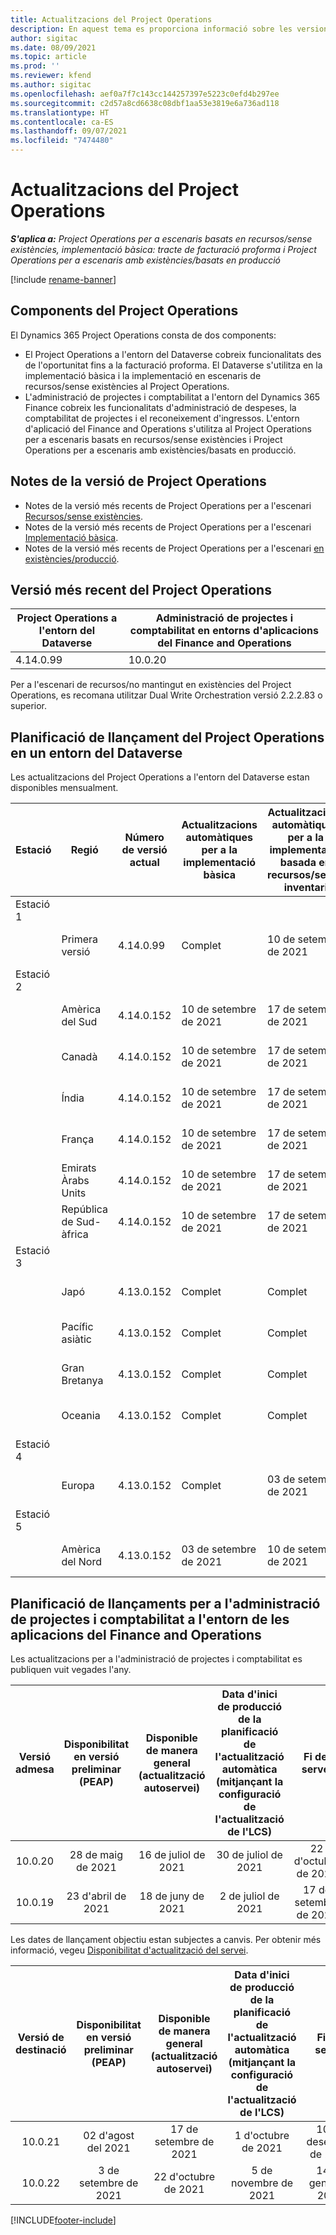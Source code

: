 ```yaml
---
title: Actualitzacions del Project Operations
description: En aquest tema es proporciona informació sobre les versions publicades del Dynamics 365 Project Operations.
author: sigitac
ms.date: 08/09/2021
ms.topic: article
ms.prod: ''
ms.reviewer: kfend
ms.author: sigitac
ms.openlocfilehash: aef0a7f7c143cc144257397e5223c0efd4b297ee
ms.sourcegitcommit: c2d57a8cd6638c08dbf1aa53e3819e6a736ad118
ms.translationtype: HT
ms.contentlocale: ca-ES
ms.lasthandoff: 09/07/2021
ms.locfileid: "7474480"
---
```

# <a name="project-operations-updates"></a>Actualitzacions del Project Operations

_**S'aplica a:** Project Operations per a escenaris basats en recursos/sense existències, implementació bàsica: tracte de facturació proforma i Project Operations per a escenaris amb existències/basats en producció_

[!include [rename-banner](~/includes/cc-data-platform-banner.md)]

## <a name="project-operations-components"></a>Components del Project Operations

El Dynamics 365 Project Operations consta de dos components:

- El Project Operations a l'entorn del Dataverse cobreix funcionalitats des de l'oportunitat fins a la facturació proforma. El Dataverse s'utilitza en la implementació bàsica i la implementació en escenaris de recursos/sense existències al Project Operations.
- L'administració de projectes i comptabilitat a l'entorn del Dynamics 365 Finance cobreix les funcionalitats d'administració de despeses, la comptabilitat de projectes i el reconeixement d'ingressos. L'entorn d'aplicació del Finance and Operations s'utilitza al Project Operations per a escenaris basats en recursos/sense existències i Project Operations per a escenaris amb existències/basats en producció.

## <a name="project-operations-release-notes"></a>Notes de la versió de Project Operations
- Notes de la versió més recents de Project Operations per a l'escenari [Recursos/sense existències](whats-new-august-2021-resource-based.md).
- Notes de la versió més recents de Project Operations per a l'escenari [Implementació bàsica](../pro/whats-new/whats-new-august-2021-lite.md).
- Notes de la versió més recents de Project Operations per a l'escenari [en existències/producció](../prod-pma/whats-new/whats-new-jul-2021-stocked.md).

## <a name="project-operations-latest-version"></a>Versió més recent del Project Operations

| Project Operations a l'entorn del Dataverse | Administració de projectes i comptabilitat en entorns d'aplicacions del Finance and Operations | 
| --- | --- |
| 4.14.0.99 | 10.0.20 |

Per a l'escenari de recursos/no mantingut en existències del Project Operations, es recomana utilitzar Dual Write Orchestration versió 2.2.2.83 o superior.

## <a name="release-schedule-for-project-operations-on-dataverse-environment"></a>Planificació de llançament del Project Operations en un entorn del Dataverse

Les actualitzacions del Project Operations a l'entorn del Dataverse estan disponibles mensualment. 

| Estació | Regió | Número de versió actual | Actualitzacions automàtiques per a la implementació bàsica | Actualitzacions automàtiques per a la implementació basada en recursos/sense inventari | Número de la versió següent | Pròxima versió disponible de manera general |
|-----------|-----------------------|-----------------|--------------------|---------------------|---------------------|---------------------|
| Estació 1 |   &nbsp;              |    &nbsp;       | &nbsp;             |      &nbsp;         |      &nbsp;         |      &nbsp;         |
|   &nbsp;  | Primera versió         |  4.14.0.99      | Complet           | 10 de setembre de 2021  | TBD                 | 01 d'octubre de 2021    |
| Estació 2 |   &nbsp;              |    &nbsp;       | &nbsp;             |      &nbsp;         |      &nbsp;         |      &nbsp;         |
|   &nbsp;  | Amèrica del Sud         |  4.14.0.152     | 10 de setembre de 2021 | 17 de setembre de 2021  | TBD                 | 01 d'octubre de 2021    |
|    &nbsp; | Canadà                |  4.14.0.152     | 10 de setembre de 2021 | 17 de setembre de 2021  | TBD                 | 01 d'octubre de 2021    |
|   &nbsp;  | Índia                 |  4.14.0.152     | 10 de setembre de 2021 | 17 de setembre de 2021  | TBD                 | 01 d'octubre de 2021    |
|   &nbsp;  | França                |  4.14.0.152     | 10 de setembre de 2021 | 17 de setembre de 2021  | TBD                 | 01 d'octubre de 2021    |
|   &nbsp;  | Emirats Àrabs Units  |  4.14.0.152     | 10 de setembre de 2021 | 17 de setembre de 2021  | TBD                 | 01 d'octubre de 2021    |
|   &nbsp;  | República de Sud-àfrica          |  4.14.0.152     | 10 de setembre de 2021 | 17 de setembre de 2021  | TBD                 | 01 d'octubre de 2021    |
| Estació 3 |      &nbsp;           |     &nbsp;      |     &nbsp;         |      &nbsp;         |      &nbsp;         |      &nbsp;         |
|   &nbsp;  | Japó                 |  4.13.0.152     | Complet           | Complet            | 4.14.0.152          | 10 de setembre de 2021  |
|   &nbsp;  | Pacífic asiàtic          |  4.13.0.152     | Complet           | Complet            | 4.14.0.152          | 10 de setembre de 2021  |
|   &nbsp;  | Gran Bretanya         |  4.13.0.152     | Complet           | Complet            | 4.14.0.152          | 10 de setembre de 2021  |
|   &nbsp;  | Oceania               |  4.13.0.152     | Complet           | Complet            | 4.14.0.152          | 10 de setembre de 2021  |
| Estació 4 |     &nbsp;            |     &nbsp;      |     &nbsp;         |      &nbsp;         |      &nbsp;         |      &nbsp;         |
|   &nbsp;  | Europa                |  4.13.0.152     | Complet           | 03 de setembre de 2021  | 4.14.0.152          | 17 de setembre de 2021  |
| Estació 5 |     &nbsp;            |     &nbsp;      |     &nbsp;         |      &nbsp;         |      &nbsp;         |      &nbsp;         |
|   &nbsp;  | Amèrica del Nord         |  4.13.0.152     | 03 de setembre de 2021 | 10 de setembre de 2021  | 4.14.0.152          | 24 de setembre de 2021  |


## <a name="release-schedule-for-project-management-and-accounting-in-the-finance-and-operations-apps-environment"></a>Planificació de llançaments per a l'administració de projectes i comptabilitat a l'entorn de les aplicacions del Finance and Operations

Les actualitzacions per a l'administració de projectes i comptabilitat es publiquen vuit vegades l'any.

|          Versió admesa          | Disponibilitat en versió preliminar (PEAP) | Disponible de manera general (actualització autoservei) | Data d'inici de producció de la planificació de l'actualització automàtica (mitjançant la configuració de l'actualització de l'LCS) |   Fi del servei   |
|:-------------------------:|:---------------------------:|:---------------------------------:|:--------------------------------------------------------------------:|:------------------:|
|          10.0.20          |         28 de maig de 2021        |           16 de juliol de 2021           |                             30 de juliol de 2021                             |  22 d'octubre de 2021  |
|          10.0.19          |        23 d'abril de 2021       |            18 de juny de 2021           |                             2 de juliol de 2021                             | 17 de setembre de 2021 |



Les dates de llançament objectiu estan subjectes a canvis. Per obtenir més informació, vegeu [Disponibilitat d'actualització del servei](/dynamics365/fin-ops-core/fin-ops/get-started/public-preview-releases?toc=%2fdynamics365%2ffinance%2ftoc.json).

|          Versió de destinació          | Disponibilitat en versió preliminar (PEAP) | Disponible de manera general (actualització autoservei) | Data d'inici de producció de la planificació de l'actualització automàtica (mitjançant la configuració de l'actualització de l'LCS) |   Fi del servei   |
|:-------------------------:|:---------------------------:|:---------------------------------:|:--------------------------------------------------------------------:|:------------------:|
|          10.0.21          |         02 d'agost del 2021     |           17 de setembre de 2021      |                             1 d'octubre de 2021                           |  10 de desembre de 2021  |
|          10.0.22          |      3 de setembre de 2021      |          22 d'octubre de 2021         |                           5 de novembre de 2021                           |  14 de gener de 2022  |

[!INCLUDE[footer-include](../includes/footer-banner.md)]
